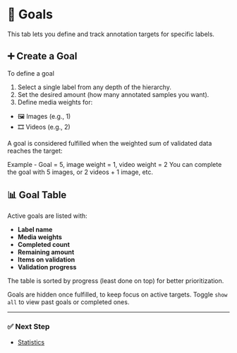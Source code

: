 # 🎯 Goals

This tab lets you define and track annotation targets for specific labels.

<!-- <img src="/docs/assets/" alt="goals"> -->

## ➕ Create a Goal
To define a goal

1. Select a single label from any depth of the hierarchy.
2. Set the desired amount (how many annotated samples you want).
3. Define media weights for:
 - 🖼️ Images (e.g., 1)
 - 🎞️ Videos (e.g., 2)

<!-- <img src="/docs/assets/" alt="goals_create"> -->

A goal is considered fulfilled when the weighted sum of validated data reaches the target:

Example - Goal = 5, image weight = 1, video weight = 2
You can complete the goal with 5 images, or 2 videos + 1 image, etc.

## 📊 Goal Table

Active goals are listed with:

- **Label name**
- **Media weights**
- **Completed count**
- **Remaining amount**
- **Items on validation**
- **Validation progress**

The table is sorted by progress (least done on top) for better prioritization.

<!-- <img src="/docs/assets/" alt="goals_table"> -->

Goals are hidden once fulfilled, to keep focus on active targets.
Toggle `show all` to view past goals or completed ones.

---

### ✅ Next Step

- [Statistics](/docs/statistics.md)

